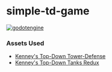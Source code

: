 # simple-td-game

[![godotengine](powered-by-godot.svg)](https://godotengine.org)


### Assets Used

- [Kenney's Top-Down Tower-Defense](https://kenney.nl/assets/tower-defense-top-down)
- [Kenney's Top-Down Tanks Redux](https://kenney.nl/assets/topdown-tanks-redux)
